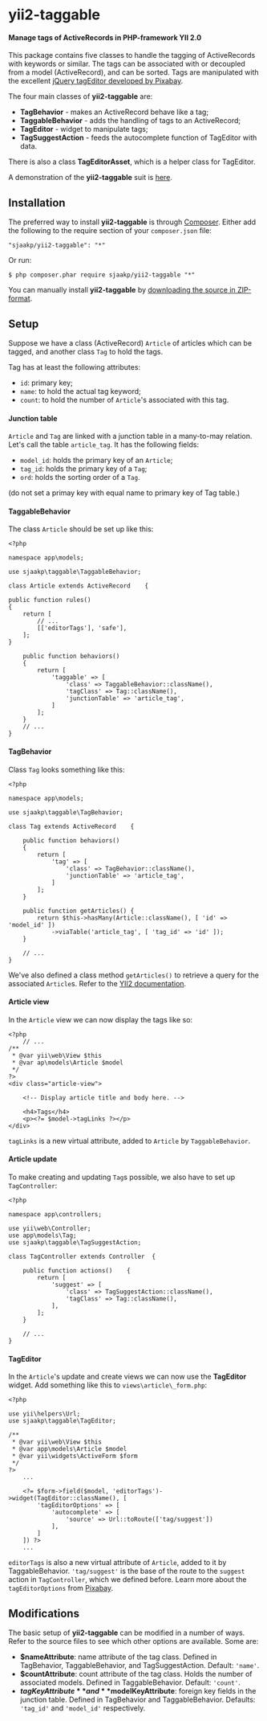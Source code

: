 yii2-taggable
=============

#### Manage tags of ActiveRecords in PHP-framework YII 2.0 ####

This package contains five classes to handle the tagging of ActiveRecords with keywords or similar. The tags can be associated with or decoupled from a model (ActiveRecord), and can be sorted. Tags are manipulated with the excellent [jQuery tagEditor developed by Pixabay](http://goodies.pixabay.com/jquery/tag-editor/demo.html).

The four main classes of **yii2-taggable** are:

- **TagBehavior** - makes an ActiveRecord behave like a tag;
- **TaggableBehavior** - adds the handling of tags to an ActiveRecord;
- **TagEditor** - widget to manipulate tags;
- **TagSuggestAction** - feeds the autocomplete function of TagEditor with data.

There is also a class **TagEditorAsset**, which is a helper class for TagEditor. 

A demonstration of the **yii2-taggable** suit is [here](http://www.sjaakpriester.nl/software/taggable).

## Installation ##

The preferred way to install **yii2-taggable** is through [Composer](https://getcomposer.org/). Either add the following to the require section of your `composer.json` file:

`"sjaakp/yii2-taggable": "*"` 

Or run:

`$ php composer.phar require sjaakp/yii2-taggable "*"` 

You can manually install **yii2-taggable** by [downloading the source in ZIP-format](https://github.com/sjaakp/yii2-taggable/archive/master.zip).

## Setup ##

Suppose we have a class (ActiveRecord) `Article` of articles which can be tagged, and another class `Tag` to hold the tags.

Tag has at least the following attributes:

- `id`: primary key;
- `name`: to hold the actual tag keyword;
- `count`: to hold the number of `Article`'s associated with this tag.

#### Junction table ####

`Article` and `Tag` are linked with a junction table in a many-to-may relation. Let's call the table `article_tag`. It has the following fields:

- `model_id`: holds the primary key of an `Article`;
- `tag_id`: holds the primary key of a `Tag`;
- `ord`: holds the sorting order of a `Tag`.

(do not set a primay key with equal name to primary key of Tag table.)

#### TaggableBehavior ####

The class `Article` should be set up like this:

	<?php

	namespace app\models;

	use sjaakp\taggable\TaggableBehavior;

	class Article extends ActiveRecord    {
	
	public function rules()
	{
		return [
			// ...
			[['editorTags'], 'safe'],
		];
	}

    	public function behaviors()
    	{
	        return [
	            'taggable' => [
	                'class' => TaggableBehavior::className(),
	                'tagClass' => Tag::className(),
	                'junctionTable' => 'article_tag',
	            ]
	        ];
	    }
		// ...
	}

#### TagBehavior ####

Class `Tag` looks something like this:

	<?php

	namespace app\models;

	use sjaakp\taggable\TagBehavior;

	class Tag extends ActiveRecord    {

    	public function behaviors()
    	{
	        return [
	            'tag' => [
	                'class' => TagBehavior::className(),
	                'junctionTable' => 'article_tag',
	            ]
	        ];
	    }

	    public function getArticles() {
	        return $this->hasMany(Article::className(), [ 'id' => 'model_id' ])
	            ->viaTable('article_tag', [ 'tag_id' => 'id' ]);
	    }

		// ...
	}

We've also defined a class method `getArticles()` to retrieve a query for the associated `Article`s. Refer to the [YII2 documentation](http://www.yiiframework.com/doc-2.0/yii-db-activequery.html#viaTable()-detail).

#### Article view ####

In the `Article` view we can now display the tags like so:

	<?php
		// ...
	/**
	 * @var yii\web\View $this
	 * @var ap\models\Article $model
	 */
	?>
	<div class="article-view">

		<!-- Display article title and body here. -->
		
		<h4>Tags</h4>
		<p><?= $model->tagLinks ?></p>
	</div>

`tagLinks` is a new virtual attribute, added to `Article` by `TaggableBehavior`.

#### Article update ####

To make creating and updating `Tag`s possible, we also have to set up `TagController`:

	<?php
	
	namespace app\controllers;
	
	use yii\web\Controller;
	use app\models\Tag;
	use sjaakp\taggable\TagSuggestAction;
	
	class TagController extends Controller	{
	
	    public function actions()    {
	        return [
	            'suggest' => [
	                'class' => TagSuggestAction::className(),
	                'tagClass' => Tag::className(),
	            ],
	        ];
	    }
	
		// ...
	}

#### TagEditor ####

In the `Article`'s update and create views we can now use the **TagEditor** widget. Add something like this to `views\article\_form.php`:

	<?php
	
	use yii\helpers\Url;
	use sjaakp\taggable\TagEditor;
	
	/**
	 * @var yii\web\View $this
	 * @var app\models\Article $model
	 * @var yii\widgets\ActiveForm $form
	 */
	?>
		...

	    <?= $form->field($model, 'editorTags')->widget(TagEditor::className(), [
	        'tagEditorOptions' => [
	            'autocomplete' => [
	                'source' => Url::toRoute(['tag/suggest'])
	            ],
	        ]
	    ]) ?>
		...

`editorTags` is also a new virtual attribute of `Article`, added to it by TaggableBehavior. `'tag/suggest'` is the base of the route to the `suggest` action in `TagController`, which we defined before. Learn more about the `tagEditorOptions` from [Pixabay](http://goodies.pixabay.com/jquery/tag-editor/demo.html).

## Modifications ##

The basic setup of **yii2-taggable** can be modified in a number of ways. Refer to the source files to see which other options are available. Some are:

- **$nameAttribute**: name attribute of the tag class. Defined in TagBehavior, TaggableBehavior, and TagSuggestAction. Default: `'name'`.
- **$countAttribute**: count attribute of the tag class. Holds the number of associated models. Defined in TaggableBehavior. Default: `'count'`.
- **$tagKeyAttribute** and **$modelKeyAttribute**: foreign key fields in the junction table. Defined in TagBehavior and TaggableBehavior. Defaults: `'tag_id'` and `'model_id'` respectively.


 
